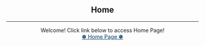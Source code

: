 <!DOCTYPE html>

<style>
#content /*Styles for Main Content area*/
{
margin-left:190px;
padding:10px;
font-family: Arial, Verdana, sans-serif;
      font-size: 16px;
background-color: #ffffff;
}
  
a:link    {color: #003961;}
a:visited {color: #003961;}
a:hover   {color: #ffffff;}
a:active  {color: #33ccff;}

</style>
<head>
  <body>
    <center> 
     <h2>Home</h2>
  <hr>Welcome! Click link below to access Home Page!<!--Creates a horizontal rule--><br>
  <a href="home.html">✽ Home Page ✽</a> <br>
     </center>
  </body>
</head>    

